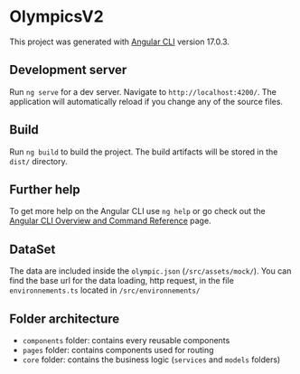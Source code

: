 # OlympicsV2

This project was generated with [Angular CLI](https://github.com/angular/angular-cli) version 17.0.3.

## Development server

Run `ng serve` for a dev server. Navigate to `http://localhost:4200/`. The application will automatically reload if you change any of the source files.

## Build

Run `ng build` to build the project. The build artifacts will be stored in the `dist/` directory.

## Further help

To get more help on the Angular CLI use `ng help` or go check out the [Angular CLI Overview and Command Reference](https://angular.io/cli) page.

## DataSet

The data are included inside the `olympic.json` (`/src/assets/mock/`).
You can find the base url for the data loading, http request, in the file `environnements.ts` located in `/src/environnements/`

## Folder architecture

- `components` folder: contains every reusable components
- `pages` folder: contains components used for routing
- `core` folder: contains the business logic (`services` and `models` folders)
